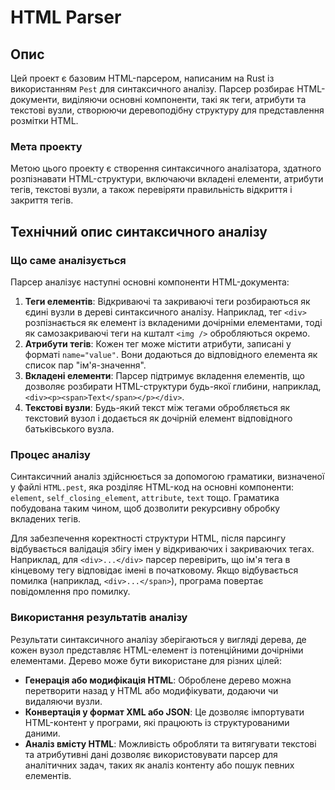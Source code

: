 # HTML Parser

## Опис

Цей проект є базовим HTML-парсером, написаним на Rust із використанням `Pest` для синтаксичного аналізу. Парсер розбирає HTML-документи, виділяючи основні компоненти, такі як теги, атрибути та текстові вузли, створюючи деревоподібну структуру для представлення розмітки HTML.

### Мета проекту

Метою цього проекту є створення синтаксичного аналізатора, здатного розпізнавати HTML-структури, включаючи вкладені елементи, атрибути тегів, текстові вузли, а також перевіряти правильність відкриття і закриття тегів.

## Технічний опис синтаксичного аналізу

### Що саме аналізується

Парсер аналізує наступні основні компоненти HTML-документа:

1. **Теги елементів**: Відкриваючі та закриваючі теги розбираються як єдині вузли в дереві синтаксичного аналізу. Наприклад, тег `<div>` розпізнається як елемент із вкладеними дочірніми елементами, тоді як самозакриваючі теги на кшталт `<img />` обробляються окремо.
2. **Атрибути тегів**: Кожен тег може містити атрибути, записані у форматі `name="value"`. Вони додаються до відповідного елемента як список пар "ім'я-значення".
3. **Вкладені елементи**: Парсер підтримує вкладення елементів, що дозволяє розбирати HTML-структури будь-якої глибини, наприклад, `<div><p><span>Text</span></p></div>`.
4. **Текстові вузли**: Будь-який текст між тегами обробляється як текстовий вузол і додається як дочірній елемент відповідного батьківського вузла.

### Процес аналізу

Синтаксичний аналіз здійснюється за допомогою граматики, визначеної у файлі `HTML.pest`, яка розділяє HTML-код на основні компоненти: `element`, `self_closing_element`, `attribute`, `text` тощо. Граматика побудована таким чином, щоб дозволити рекурсивну обробку вкладених тегів.

Для забезпечення коректності структури HTML, після парсингу відбувається валідація збігу імен у відкриваючих і закриваючих тегах. Наприклад, для `<div>...</div>` парсер перевірить, що ім'я тега в кінцевому тегу відповідає імені в початковому. Якщо відбувається помилка (наприклад, `<div>...</span>`), програма повертає повідомлення про помилку.

### Використання результатів аналізу

Результати синтаксичного аналізу зберігаються у вигляді дерева, де кожен вузол представляє HTML-елемент із потенційними дочірніми елементами. Дерево може бути використане для різних цілей:

- **Генерація або модифікація HTML**: Оброблене дерево можна перетворити назад у HTML або модифікувати, додаючи чи видаляючи вузли.
- **Конвертація у формат XML або JSON**: Це дозволяє імпортувати HTML-контент у програми, які працюють із структурованими даними.
- **Аналіз вмісту HTML**: Можливість обробляти та витягувати текстові та атрибутивні дані дозволяє використовувати парсер для аналітичних задач, таких як аналіз контенту або пошук певних елементів.

